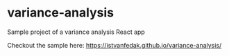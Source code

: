 # variance-analysis
Sample project of a variance analysis React app

Checkout the sample here: https://istvanfedak.github.io/variance-analysis/
